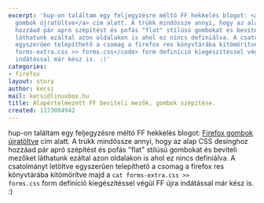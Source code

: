 ```yaml
---
excerpt: 'hup-on találtam egy feljegyzésre méltó FF hekkelés blogot: <a href="http://hup.hu/node/36435">Firefox
  gombok újratöltve</a> cím alatt. A trükk mindössze annyi, hogy az alap CSS desinghoz
  hozzáad pár apró szépítést és pofás "flat" stílúsú gombokat és beviteli mezőket
  láthatunk ezáltal azon oldalakon is ahol ez nincs definiálva. A csatolmányt letöltve
  egyszerűen telepíthető a csomag a firefox res könyvtárába kitömörítve majd a <code>cat
  forms-extra.css >> forms.css</code> form definíció kiegészítéssel végül FF újra
  indátással már kész is. :)'
categories:
- firefox
layout: story
author: kecsi
mail: kecsi@linuxbox.hu
title: Alapértelmezett FF beviteli mezők, gombok szépítése.
created: 1173084942
---
```

hup-on találtam egy feljegyzésre méltó FF hekkelés blogot: <a href="http://hup.hu/node/36435">Firefox gombok újratöltve</a> cím alatt. A trükk mindössze annyi, hogy az alap CSS desinghoz hozzáad pár apró szépítést és pofás "flat" stílúsú gombokat és beviteli mezőket láthatunk ezáltal azon oldalakon is ahol ez nincs definiálva. A csatolmányt letöltve egyszerűen telepíthető a csomag a firefox res könyvtárába kitömörítve majd a <code>cat forms-extra.css >> forms.css</code> form definíció kiegészítéssel végül FF újra indátással már kész is. :)
